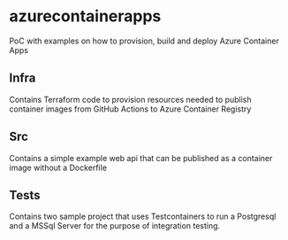 # azurecontainerapps

PoC with examples on how to provision, build and deploy Azure Container Apps

## Infra

Contains Terraform code to provision resources needed to publish container images from GitHub Actions to Azure Container Registry

## Src

Contains a simple example web api that can be published as a container image without a Dockerfile

## Tests

Contains two sample project that uses Testcontainers to run a Postgresql and a MSSql Server for the purpose of integration testing. 
